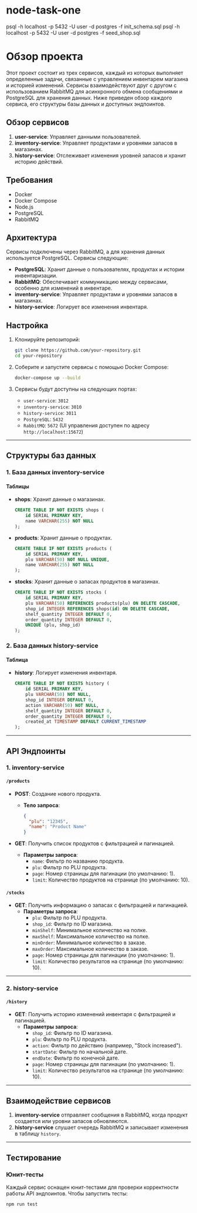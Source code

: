 # node-task-one

psql -h localhost -p 5432 -U user -d postgres -f init_schema.sql
psql -h localhost -p 5432 -U user -d postgres -f seed_shop.sql

# Обзор проекта

Этот проект состоит из трех сервисов, каждый из которых выполняет определенные задачи, связанные с управлением инвентарем магазина и историей изменений. Сервисы взаимодействуют друг с другом с использованием RabbitMQ для асинхронного обмена сообщениями и PostgreSQL для хранения данных. Ниже приведен обзор каждого сервиса, его структуры базы данных и доступных эндпоинтов.

## Обзор сервисов

1. **user-service**: Управляет данными пользователей.
2. **inventory-service**: Управляет продуктами и уровнями запасов в магазинах.
3. **history-service**: Отслеживает изменения уровней запасов и хранит историю действий.

## Требования

- Docker
- Docker Compose
- Node.js
- PostgreSQL
- RabbitMQ

## Архитектура

Сервисы подключены через RabbitMQ, а для хранения данных используется PostgreSQL. Сервисы следующие:

- **PostgreSQL**: Хранит данные о пользователях, продуктах и истории инвентаризации.
- **RabbitMQ**: Обеспечивает коммуникацию между сервисами, особенно для изменений в инвентаре.
- **inventory-service**: Управляет продуктами и уровнями запасов в магазинах.
- **history-service**: Логирует все изменения инвентаря.

## Настройка

1. Клонируйте репозиторий:

   ```bash
   git clone https://github.com/your-repository.git
   cd your-repository
   ```

2. Соберите и запустите сервисы с помощью Docker Compose:

   ```bash
   docker-compose up --build
   ```

3. Сервисы будут доступны на следующих портах:
   - `user-service`: `3012`
   - `inventory-service`: `3010`
   - `history-service`: `3011`
   - `PostgreSQL`: `5432`
   - `RabbitMQ`: `5672` (UI управления доступен по адресу `http://localhost:15672`)

---

## Структуры баз данных

### 1. **База данных inventory-service**

#### Таблицы

- **shops**: Хранит данные о магазинах.

  ```sql
  CREATE TABLE IF NOT EXISTS shops (
      id SERIAL PRIMARY KEY,
      name VARCHAR(255) NOT NULL
  );
  ```

- **products**: Хранит данные о продуктах.

  ```sql
  CREATE TABLE IF NOT EXISTS products (
      id SERIAL PRIMARY KEY,
      plu VARCHAR(50) NOT NULL UNIQUE,
      name VARCHAR(255) NOT NULL
  );
  ```

- **stocks**: Хранит данные о запасах продуктов в магазинах.
  ```sql
  CREATE TABLE IF NOT EXISTS stocks (
      id SERIAL PRIMARY KEY,
      plu VARCHAR(50) REFERENCES products(plu) ON DELETE CASCADE,
      shop_id INTEGER REFERENCES shops(id) ON DELETE CASCADE,
      shelf_quantity INTEGER DEFAULT 0,
      order_quantity INTEGER DEFAULT 0,
      UNIQUE (plu, shop_id)
  );
  ```

### 2. **База данных history-service**

#### Таблица

- **history**: Логирует изменения инвентаря.
  ```sql
  CREATE TABLE IF NOT EXISTS history (
      id SERIAL PRIMARY KEY,
      plu VARCHAR(50) NOT NULL,
      shop_id INTEGER DEFAULT 0,
      action VARCHAR(50) NOT NULL,
      shelf_quantity INTEGER DEFAULT 0,
      order_quantity INTEGER DEFAULT 0,
      created_at TIMESTAMP DEFAULT CURRENT_TIMESTAMP
  );
  ```

---

## API Эндпоинты

### 1. **inventory-service**

#### `/products`

- **POST**: Создание нового продукта.

  - **Тело запроса**:
    ```json
    {
      "plu": "12345",
      "name": "Product Name"
    }
    ```

- **GET**: Получить список продуктов с фильтрацией и пагинацией.
  - **Параметры запроса**:
    - `name`: Фильтр по названию продукта.
    - `plu`: Фильтр по PLU продукта.
    - `page`: Номер страницы для пагинации (по умолчанию: 1).
    - `limit`: Количество продуктов на странице (по умолчанию: 10).

#### `/stocks`

- **GET**: Получить информацию о запасах с фильтрацией и пагинацией.
  - **Параметры запроса**:
    - `plu`: Фильтр по PLU продукта.
    - `shop_id`: Фильтр по ID магазина.
    - `minShelf`: Минимальное количество на полке.
    - `maxShelf`: Максимальное количество на полке.
    - `minOrder`: Минимальное количество в заказе.
    - `maxOrder`: Максимальное количество в заказе.
    - `page`: Номер страницы для пагинации (по умолчанию: 1).
    - `limit`: Количество результатов на странице (по умолчанию: 10).

---

### 2. **history-service**

#### `/history`

- **GET**: Получить историю изменений инвентаря с фильтрацией и пагинацией.
  - **Параметры запроса**:
    - `shop_id`: Фильтр по ID магазина.
    - `plu`: Фильтр по PLU продукта.
    - `action`: Фильтр по действию (например, "Stock increased").
    - `startDate`: Фильтр по начальной дате.
    - `endDate`: Фильтр по конечной дате.
    - `page`: Номер страницы для пагинации (по умолчанию: 1).
    - `limit`: Количество результатов на странице (по умолчанию: 10).

---

## Взаимодействие сервисов

1. **inventory-service** отправляет сообщения в RabbitMQ, когда продукт создается или уровни запасов обновляются.
2. **history-service** слушает очередь RabbitMQ и записывает изменения в таблицу `history`.

---

## Тестирование

### Юнит-тесты

Каждый сервис оснащен юнит-тестами для проверки корректности работы API эндпоинтов. Чтобы запустить тесты:

```bash
npm run test
```
